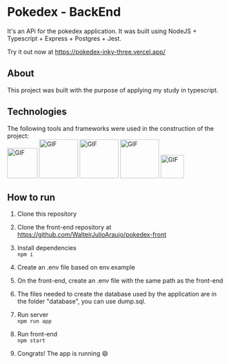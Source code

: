 # **Pokedex - BackEnd**

It's an APi for the pokedex application. It was built using NodeJS + Typescript + Express + Postgres + Jest.

Try it out now at https://pokedex-inky-three.vercel.app/

## **About**
This project was built with the purpose of applying my study in typescript.

## **Technologies**
The following tools and frameworks were used in the construction of the project:<br/>
<img  alt="GIF" src="https://img.shields.io/badge/Node.js-339933?style=for-the-badge&logo=nodedotjs&logoColor=white" width="70px" />
<img  alt="GIF" src="https://img.shields.io/badge/TypeScript-007ACC?style=for-the-badge&logo=typescript&logoColor=white" width="90px" />
<img  alt="GIF" src="https://img.shields.io/badge/Express.js-000000?style=for-the-badge&logo=express&logoColor=white" width="90px" />
<img  alt="GIF" src="https://img.shields.io/badge/PostgreSQL-316192?style=for-the-badge&logo=postgresql&logoColor=white" width="90px" />
<img  alt="GIF" src="https://img.shields.io/badge/Jest-C21325?style=for-the-badge&logo=jest&logoColor=white" width="54px" />

## **How to run**

1. Clone this repository

2. Clone the front-end repository at https://github.com/WalteirJulioAraujo/pokedex-front

3. Install dependencies</br>
`npm i`

4. Create an .env file based on env.example

5. On the front-end, create an .env file with the same path as the front-end

6. The files needed to create the database used by the application are in the folder "database", you can use dump.sql.

7. Run server </br>
`npm run app`

8. Run front-end </br>
`npm start`

8. Congrats! The app is running 😄
